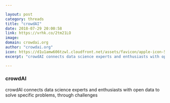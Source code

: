 ```yaml
---

layout: post
category: threads
title: "crowdAI"
date: 2018-07-29 20:00:58
link: https://vrhk.co/2tm21LO
image: 
domain: crowdai.org
author: "crowdai.org"
icon: https://d1u1amw606tzwl.cloudfront.net/assets/favicon/apple-icon-57x57-5f11dd362820389c669093ea0070a5a8f98e1128c84ab5c9316768989c488d9e.png
excerpt: "crowdAI connects data science experts and enthusiasts with open data to solve specific problems, through challenges"

---
```


### crowdAI

crowdAI connects data science experts and enthusiasts with open data to solve specific problems, through challenges